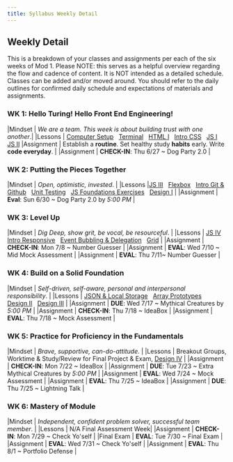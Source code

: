 ```yaml
---
title: Syllabus Weekly Detail
---
```


## Weekly Detail
This is a breakdown of your classes and assignments per each of the six weeks of Mod 1. Please NOTE: this serves as a helpful overview regarding the flow and cadence of content. It is NOT intended as a detailed schedule. Classes can be added and/or moved around. You should refer to the daily outlines for confirmed daily schedule and expectations of materials and assignments.

### WK 1: Hello Turing! Hello Front End Engineering!

|Mindset     | _We are a team. This week is about building trust with one another_.|
|Lessons     | [Computer Setup](http://frontend.turing.io/lessons/module-1/computer-setup.html) &nbsp; [Terminal](http://frontend.turing.io/lessons/module-1/getting-around-in-the-terminal.html) &nbsp; [HTML I](http://frontend.turing.io/lessons/module-1/html-1.html) &nbsp; [Intro CSS](http://frontend.turing.io/lessons/module-1/css-1.html) &nbsp; [JS I](http://frontend.turing.io/lessons/module-1/js-1.html) &nbsp; [JS II](http://frontend.turing.io/lessons/module-1/js-2.html)
|Assignment  | Establish a __routine__. Set healthy study __habits__ early. Write __code everyday__. |
|Assignment  | __CHECK-IN__: Thu 6/27 ~ Dog Party 2.0 |

### WK 2: Putting the Pieces Together

|Mindset     | _Open, optimistic, invested_. |
|Lessons     |[JS III](http://frontend.turing.io/lessons/module-1/js-3-dom-manipulation.html) &nbsp; [Flexbox](http://frontend.turing.io/lessons/module-1/introduction-to-flexbox.html) &nbsp; [Intro Git & Github](http://frontend.turing.io/lessons/module-1/git-and-github.html) &nbsp; [Unit Testing](http://frontend.turing.io/lessons/module-1/introduction-to-testing-javascript.html) &nbsp; [JS Foundations Exercises](https://github.com/turingschool-examples/javascript-foundations) &nbsp; [Design I](http://frontend.turing.io/lessons/module-1/design-1.html) |
|Assignment  | __Eval__: Sun 6/30 ~ Dog Party 2.0 by *5:00 PM* |

### WK 3: Level Up

|Mindset     | _Dig Deep, show grit, be vocal, be resourceful_. |
|Lessons     | [JS IV](http://frontend.turing.io/lessons/module-1/js-4.html) &nbsp; [Intro Responsive](http://frontend.turing.io/lessons/module-1/intro-responsive.html) &nbsp; [Event Bubbling & Delegation](http://frontend.turing.io/lessons/module-1/event-bubbling-and-delegation.html) &nbsp; [Grid](http://frontend.turing.io/lessons/module-1/introduction-to-grid.html) |
|Assignment  | __CHECK-IN__: Mon 7/8 ~ Number Guesser |
|Assignment  | __EVAL__: Wed 7/10 ~ Mid Mock Assessment |
|Assignment  | __EVAL__: Thu 7/11~ Number Guesser |

### WK 4: Build on a Solid Foundation

|Mindset     | _Self-driven, self-aware, personal and interpersonal responsibility_. |
|Lessons     | [JSON & Local Storage](http://frontend.turing.io/lessons/module-1/json-and-localstorage.html) &nbsp; [Array Prototypes](http://frontend.turing.io/lessons/module-1/intro-to-array-prototype-methods.html) &nbsp; [Design II](https://github.com/turingschool-examples/mod1-typography-foundations) &nbsp; [Design III](https://github.com/turingschool-examples/mod1-color-theory-foundations/blob/master/readme.md) |
|Assignment  | __DUE__: Wed 7/17 ~ Mythical Creatures by *5:00 PM* |
|Assignment  | __CHECK-IN__:  Thu 7/18 ~ IdeaBox |
|Assignment  | __EVAL__: Thu 7/18 ~ Mock Assessment |

### WK 5: Practice for Proficiency in the Fundamentals

|Mindset     | _Brave, supportive, can-do-attitude_. |
|Lessons     | Breakout Groups, Worktime & Study/Review for Final Project & Exam, [Design IV](https://github.com/turingschool-examples/mod1-gestalt-principals-foundations) |
|Assignment  | __CHECK-IN__:  Mon 7/22 ~ IdeaBox |
|Assignment  | __DUE__: Tue 7/23 ~ Extra Mythical Creatures by *5:00 PM* |
|Assignment  | __EVAL__: Wed 7/24 ~ Mock Assessment |
|Assignment  | __EVAL__: Thu 7/25 ~ IdeaBox |
|Assignment  | __DUE__:  Thu 7/25 ~ Lightning Talk |

### WK 6: Mastery of Module

|Mindset     | _Independent, confident problem solver, successful team member_. |
|Lessons     | N/A Final Assessment Week|
|Assignment  | __CHECK-IN__: Mon 7/29 ~ Check Yo'self |
|Final Exam  | __EVAL__: Tue 7/30 ~ Final Exam |
|Assignment  | __EVAL__: Wed 7/31 ~ Check Yo'self |
|Assignment  | __EVAL__: Thu 8/1 ~ Portfolio Defense |
